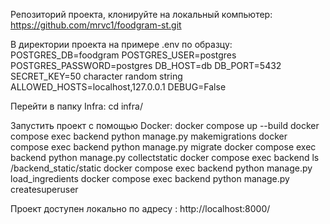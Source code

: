 Репозиторий проекта, клонируйте на локальный компьютер:
https://github.com/mrvc1/foodgram-st.git

В директории проекта на примере .env по образцу:
POSTGRES_DB=foodgram
POSTGRES_USER=postgres
POSTGRES_PASSWORD=postgres
DB_HOST=db
DB_PORT=5432
SECRET_KEY=50 character random string
ALLOWED_HOSTS=localhost,127.0.0.1
DEBUG=False

Перейти в папку Infra:
cd infra/

Запустить проект с помощью Docker:
docker compose up --build
docker compose exec backend python manage.py makemigrations
docker compose exec backend python manage.py migrate
docker compose exec backend python manage.py collectstatic
docker compose exec backend ls /backend_static/static
docker compose exec backend python manage.py load_ingredients
docker compose exec backend python manage.py createsuperuser

Проект доступен локально по адресу : 
http://localhost:8000/


